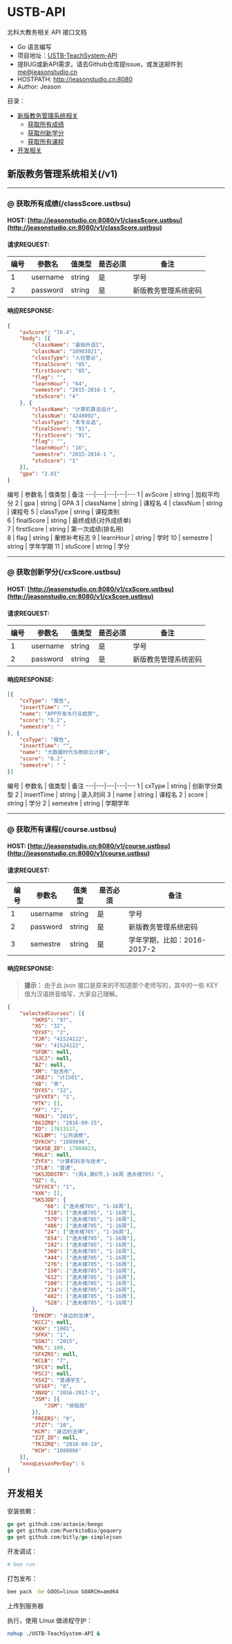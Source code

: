 
# USTB-API
北科大教务相关 API 接口文档

 - Go 语言编写
 - 项目地址：[USTB-TeachSystem-API](https://github.com/jeasonstudio/USTB-TeachSystem-API)
 - 提BUG或新API需求，请去Github仓库提issue，或发送邮件到[me@jeasonstudio.cn](mailto:me@jeasonstudio.cn)
 - HOSTPATH: http://jeasonstudio.cn:8080
 - Author: Jeason

目录：
 - [新版教务管理系统相关](README.md#L37)
   - [获取所有成绩](README.md#L22)
   - [获取创新学分](#L78)
   - [获取所有课程](#L119)
 - [开发相关]()


## 新版教务管理系统相关(/v1)

---

### @ 获取所有成绩(/classScore.ustbsu)

#### HOST: [http://jeasonstudio.cn:8080/v1/classScore.ustbsu](http://jeasonstudio.cn:8080/v1/classScore.ustbsu)

#### 请求REQUEST:

编号 | 参数名 | 值类型 | 是否必须 | 备注
---|---|---|---|---
1 | username | string | 是 | 学号 
2 | password | string | 是 | 新版教务管理系统密码

#### 响应RESPONSE: 

```json
{
    "avScore": "76.4",
    "body": [{
        "className": "基础外语I",
        "classNum": "10903021",
        "classType": "人社管必",
        "finalScore": "85",
        "firstScore": "85",
        "flag": "",
        "learnHour": "64",
        "semestre": "2015-2016-1 ",
        "stuScore": "4"
    }, {
        "className": "计算机算法设计",
        "classNum": "4248002",
        "classType": "本专业选",
        "finalScore": "91",
        "firstScore": "91",
        "flag": "",
        "learnHour": "16",
        "semestre": "2015-2016-1 ",
        "stuScore": "1"
    }],
    "gpa": "2.81"
}
```

编号 | 参数名 | 值类型 | 备注
---|---|---|---|---
1 | avScore | string | 加权平均分 
2 | gpa | string | GPA
3 | className | string | 课程名
4 | classNum | string | 课程号	
5 | classType | string | 课程类别	
6 | finalScore | string | 最终成绩(对外成绩单)		
7 | firstScore | string | 第一次成绩(排名用)	
8 | flag | string | 重修补考标志
9 | learnHour | string | 学时
10 | semestre | string | 学年学期
11 | stuScore | string | 学分

---

### @ 获取创新学分(/cxScore.ustbsu)

#### HOST: [http://jeasonstudio.cn:8080/v1/cxScore.ustbsu](http://jeasonstudio.cn:8080/v1/cxScore.ustbsu)

#### 请求REQUEST:

编号 | 参数名 | 值类型 | 是否必须 | 备注
---|---|---|---|---
1 | username | string | 是 | 学号 
2 | password | string | 是 | 新版教务管理系统密码

#### 响应RESPONSE: 

```json
[{
    "cxType": "报告",
    "insertTime": "",
    "name": "APP开发与行业趋势",
    "score": "0.2",
    "semestre": " "
}, {
    "cxType": "报告",
    "insertTime": "",
    "name": "大数据时代与微软云计算",
    "score": "0.2",
    "semestre": " "
}]
```

编号 | 参数名 | 值类型 | 备注
---|---|---|---|---
1 | cxType | string | 创新学分类型
2 | insertTime | string | 录入时间
3 | name | string | 课程名
2 | score | string | 学分
2 | semestre | string | 学期学年

---

### @ 获取所有课程(/course.ustbsu)

#### HOST: [http://jeasonstudio.cn:8080/v1/course.ustbsu](http://jeasonstudio.cn:8080/v1/course.ustbsu)

#### 请求REQUEST:

编号 | 参数名 | 值类型 | 是否必须 | 备注
---|---|---|---|---
1 | username | string | 是 | 学号 
2 | password | string | 是 | 新版教务管理系统密码
3 | semestre | string | 是 | 学年学期，比如：2016-2017-2

#### 响应RESPONSE: 

> **提示：** 由于此 json 接口是原来的不知道那个老师写的，其中的一些 KEY 值为汉语拼音缩写，大家自己理解。

```json
{
    "selectedCourses": [{
        "SKRS": "97",
        "XS": "32",
        "DYXF": "2",
        "TJR": "41524122",
        "XH": "41524122",
        "SFQK": null,
        "SJCJ": null,
        "BZ": null,
        "XM": "赵吉彤",
        "JXBJ": "计1501",
        "XB": "男",
        "DYXS": "32",
        "SFYXTX": "1",
        "PTK": [],
        "XF": "2",
        "RXNJ": "2015",
        "BXJZRQ": "2016-09-15",
        "ID": 17613117,
        "KCLBM": "公共选修",
        "DYKCH": "1089096",
        "SKXSB_ID": 17984823,
        "KHLX": null,
        "ZYFX": "计算机科学与技术",
        "JTLB": "普通",
        "SKSJDDSTR": "(周4,第6节,1-16周 逸夫楼705) ",
        "QZ": 0,
        "SFYXCX": "1",
        "XXK": [],
        "SKSJDD": {
            "66": ["逸夫楼705", "1-16周"],
            "318": ["逸夫楼705", "1-16周"],
            "570": ["逸夫楼705", "1-16周"],
            "486": ["逸夫楼705", "1-16周"],
            "24": ["逸夫楼705", "1-16周"],
            "654": ["逸夫楼705", "1-16周"],
            "192": ["逸夫楼705", "1-16周"],
            "360": ["逸夫楼705", "1-16周"],
            "444": ["逸夫楼705", "1-16周"],
            "276": ["逸夫楼705", "1-16周"],
            "150": ["逸夫楼705", "1-16周"],
            "612": ["逸夫楼705", "1-16周"],
            "108": ["逸夫楼705", "1-16周"],
            "234": ["逸夫楼705", "1-16周"],
            "402": ["逸夫楼705", "1-16周"],
            "528": ["逸夫楼705", "1-16周"]
        },
        "DYKCM": "身边的法律",
        "KCCJ": null,
        "KXH": "1001",
        "SFKX": "1",
        "SSNJ": "2015",
        "KRL": 100,
        "SFXZRS": null,
        "KCLB": "7",
        "SFCX": null,
        "PSCJ": null,
        "XSXZ": "普通学生",
        "SFSEF": "0",
        "XNXQ": "2016-2017-1",
        "JSM": [{
            "JSM": "徐铭勋"
        }],
        "FREERS": "0",
        "JTZT": "10",
        "KCM": "身边的法律",
        "ZJT_ID": null,
        "TKJZRQ": "2016-09-19",
        "KCH": "1089096"
    }],
    "xnxqLessonPerDay": 6
}
```

## 开发相关

安装依赖：

```Go
go get github.com/astaxie/beego
go get github.com/PuerkitoBio/goquery
go get github.com/bitly/go-simplejson
```

开发调试：
```bash
# bee run
```

打包发布：
```bash
bee pack -be GOOS=linux GOARCH=amd64
```

上传到服务器

执行，使用 Linux 做进程守护：
```bash
nohup ./USTB-TeachSystem-API &
```